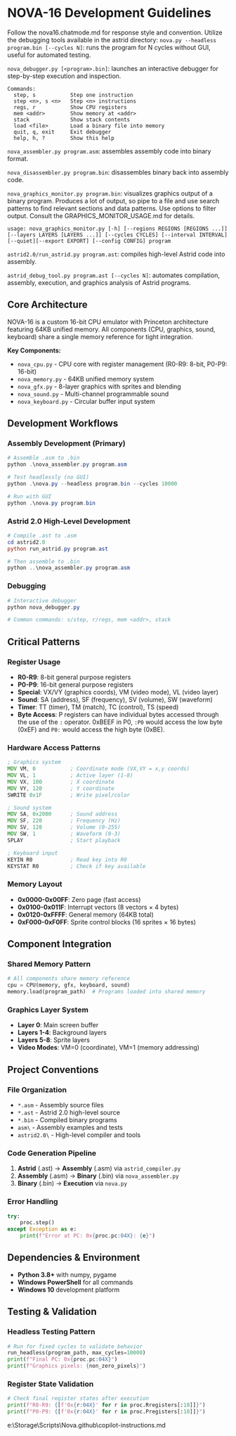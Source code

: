# NOVA-16 Development Guidelines
Follow the nova16.chatmode.md for response style and convention. Utilize the debugging tools available in the astrid directory:
```nova.py --headless program.bin [--cycles N]```: runs the program for N cycles without GUI, useful for automated testing.

```nova_debugger.py [<program>.bin]```: launches an interactive debugger for step-by-step execution and inspection.
```
Commands:
  step, s           Step one instruction
  step <n>, s <n>   Step <n> instructions
  regs, r           Show CPU registers
  mem <addr>        Show memory at <addr>
  stack             Show stack contents
  load <file>       Load a binary file into memory
  quit, q, exit     Exit debugger
  help, h, ?        Show this help
```

```nova_assembler.py program.asm```: assembles assembly code into binary format.

```nova_disassembler.py program.bin```: disassembles binary back into assembly code.

```nova_graphics_monitor.py program.bin```: visualizes graphics output of a binary program. Produces a lot of output, so pipe to a file and use search patterns to find relevant sections and data patterns. Use options to filter output. Consult the GRAPHICS_MONITOR_USAGE.md for details.
```
usage: nova_graphics_monitor.py [-h] [--regions REGIONS [REGIONS ...]] [--layers LAYERS [LAYERS ...]] [--cycles CYCLES] [--interval INTERVAL] [--quiet][--export EXPORT] [--config CONFIG] program
```

```astrid2.0/run_astrid.py program.ast```: compiles high-level Astrid code into assembly.

```astrid_debug_tool.py program.ast [--cycles N]```: automates compilation, assembly, execution, and graphics analysis of Astrid programs.


## Core Architecture
NOVA-16 is a custom 16-bit CPU emulator with Princeton architecture featuring 64KB unified memory. All components (CPU, graphics, sound, keyboard) share a single memory reference for tight integration.

**Key Components:**
- `nova_cpu.py` - CPU core with register management (R0-R9: 8-bit, P0-P9: 16-bit)
- `nova_memory.py` - 64KB unified memory system
- `nova_gfx.py` - 8-layer graphics with sprites and blending
- `nova_sound.py` - Multi-channel programmable sound
- `nova_keyboard.py` - Circular buffer input system

## Development Workflows

### Assembly Development (Primary)
```powershell
# Assemble .asm to .bin
python .\nova_assembler.py program.asm

# Test headlessly (no GUI)
python .\nova.py --headless program.bin --cycles 10000

# Run with GUI
python .\nova.py program.bin
```

### Astrid 2.0 High-Level Development
```powershell
# Compile .ast to .asm
cd astrid2.0
python run_astrid.py program.ast

# Then assemble to .bin
python ..\nova_assembler.py program.asm
```

### Debugging
```powershell
# Interactive debugger
python nova_debugger.py

# Common commands: s/step, r/regs, mem <addr>, stack
```

## Critical Patterns

### Register Usage
- **R0-R9**: 8-bit general purpose registers
- **P0-P9**: 16-bit general purpose registers
- **Special**: VX/VY (graphics coords), VM (video mode), VL (video layer)
- **Sound**: SA (address), SF (frequency), SV (volume), SW (waveform)
- **Timer**: TT (timer), TM (match), TC (control), TS (speed)
- **Byte Access**: P registers can have individual bytes accessed through the use of the ```:``` operator. 0xBEEF in P0, ```:P0``` would access the low byte (0xEF) and ```P0:``` would access the high byte (0xBE).

### Hardware Access Patterns
```asm
; Graphics system
MOV VM, 0           ; Coordinate mode (VX,VY = x,y coords)
MOV VL, 1           ; Active layer (1-8)
MOV VX, 100         ; X coordinate
MOV VY, 120         ; Y coordinate
SWRITE 0x1F         ; Write pixel/color

; Sound system
MOV SA, 0x2000      ; Sound address
MOV SF, 220         ; Frequency (Hz)
MOV SV, 128         ; Volume (0-255)
MOV SW, 1           ; Waveform (0-3)
SPLAY               ; Start playback

; Keyboard input
KEYIN R0            ; Read key into R0
KEYSTAT R0          ; Check if key available
```

### Memory Layout
- **0x0000-0x00FF**: Zero page (fast access)
- **0x0100-0x011F**: Interrupt vectors (8 vectors × 4 bytes)
- **0x0120-0xFFFF**: General memory (64KB total)
- **0xF000-0xF0FF**: Sprite control blocks (16 sprites × 16 bytes)

## Component Integration

### Shared Memory Pattern
```python
# All components share memory reference
cpu = CPU(memory, gfx, keyboard, sound)
memory.load(program_path)  # Programs loaded into shared memory
```

### Graphics Layer System
- **Layer 0**: Main screen buffer
- **Layers 1-4**: Background layers
- **Layers 5-8**: Sprite layers
- **Video Modes**: VM=0 (coordinate), VM=1 (memory addressing)

## Project Conventions

### File Organization
- `*.asm` - Assembly source files
- `*.ast` - Astrid 2.0 high-level source
- `*.bin` - Compiled binary programs
- `asm\` - Assembly examples and tests
- `astrid2.0\` - High-level compiler and tools

### Code Generation Pipeline
1. **Astrid** (.ast) → **Assembly** (.asm) via `astrid_compiler.py`
2. **Assembly** (.asm) → **Binary** (.bin) via `nova_assembler.py`
3. **Binary** (.bin) → **Execution** via `nova.py`

### Error Handling
```python
try:
    proc.step()
except Exception as e:
    print(f"Error at PC: 0x{proc.pc:04X}: {e}")
```

## Dependencies & Environment
- **Python 3.8+** with numpy, pygame
- **Windows PowerShell** for all commands
- **Windows 10** development platform

## Testing & Validation

### Headless Testing Pattern
```python
# Run for fixed cycles to validate behavior
run_headless(program_path, max_cycles=10000)
print(f"Final PC: 0x{proc.pc:04X}")
print(f"Graphics pixels: {non_zero_pixels}")
```

### Register State Validation
```python
# Check final register states after execution
print(f"R0-R9: {[f'0x{r:04X}' for r in proc.Rregisters[:10]]}")
print(f"P0-P9: {[f'0x{r:04X}' for r in proc.Pregisters[:10]]}")
```

<parameter name="filePath">e:\Storage\Scripts\Nova\.github\copilot-instructions.md